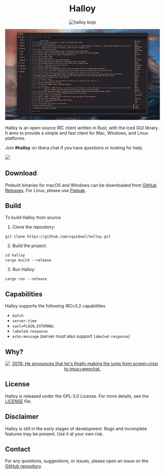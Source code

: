 <div align="center">
  
# Halloy
![halloy boje](https://github.com/squidowl/halloy/assets/2248455/414d4466-b9ca-446b-901c-68acfcdff5e8)

</div>

![halloy](./assets/animation.gif)

Halloy is an open-source IRC client written in Rust, with the Iced GUI library. It aims to provide a simple and fast client for Mac, Windows, and Linux platforms.

Join **#halloy** on libera.chat if you have questions or looking for help.

<a href="https://github.com/iced-rs/iced">
  <img src="https://gist.githubusercontent.com/hecrj/ad7ecd38f6e47ff3688a38c79fd108f0/raw/74384875ecbad02ae2a926425e9bcafd0695bade/color.svg" width="130px">
</a>

## Download

Prebuilt binaries for macOS and Windows can be downloaded from [GitHub Releases](https://github.com/squidowl/halloy/releases). For Linux, please use [Flatpak]( https://flathub.org/apps/org.squidowl.halloy).


## Build

To build Halloy from source

1. Clone the repository:

```
git clone https://github.com/squidowl/halloy.git
```

2. Build the project:

```
cd halloy
cargo build --release
```

3. Run Halloy:

```
cargo run --release
```

## Capabilities

Halloy supports the following IRCv3.2 capabilities

- `batch`
- `server-time`
- `sasl=PLAIN,EXTERNAL`
- `labeled-response`
- `echo-message` (server must also support `labeled-response`)

## Why?
<div align="center">
  <a href="https://xkcd.com/1782/">
    <img src="https://imgs.xkcd.com/comics/team_chat.png" title="2078: He announces that he's finally making the jump from screen+irssi to tmux+weechat.">
  </a>
</div>


## License

Halloy is released under the GPL-3.0 License. For more details, see the [LICENSE](LICENSE) file.

## Disclaimer

Halloy is still in the early stages of development. Bugs and incomplete features may be present. Use it at your own risk.

## Contact

For any questions, suggestions, or issues, please open an issue on the [GitHub repository](https://github.com/squidowl/halloy/issues).
